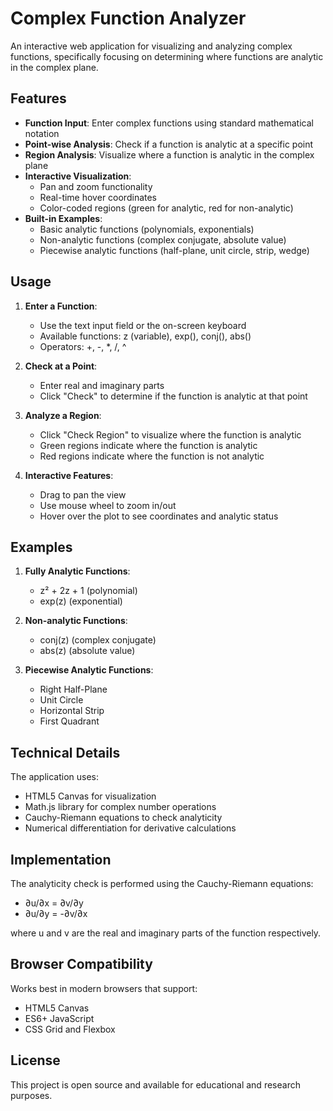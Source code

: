# Complex Function Analyzer

An interactive web application for visualizing and analyzing complex functions, specifically focusing on determining where functions are analytic in the complex plane.

## Features

- **Function Input**: Enter complex functions using standard mathematical notation
- **Point-wise Analysis**: Check if a function is analytic at a specific point
- **Region Analysis**: Visualize where a function is analytic in the complex plane
- **Interactive Visualization**:
  - Pan and zoom functionality
  - Real-time hover coordinates
  - Color-coded regions (green for analytic, red for non-analytic)
- **Built-in Examples**:
  - Basic analytic functions (polynomials, exponentials)
  - Non-analytic functions (complex conjugate, absolute value)
  - Piecewise analytic functions (half-plane, unit circle, strip, wedge)

## Usage

1. **Enter a Function**:
   - Use the text input field or the on-screen keyboard
   - Available functions: z (variable), exp(), conj(), abs()
   - Operators: +, -, *, /, ^

2. **Check at a Point**:
   - Enter real and imaginary parts
   - Click "Check" to determine if the function is analytic at that point

3. **Analyze a Region**:
   - Click "Check Region" to visualize where the function is analytic
   - Green regions indicate where the function is analytic
   - Red regions indicate where the function is not analytic

4. **Interactive Features**:
   - Drag to pan the view
   - Use mouse wheel to zoom in/out
   - Hover over the plot to see coordinates and analytic status

## Examples

1. **Fully Analytic Functions**:
   - z² + 2z + 1 (polynomial)
   - exp(z) (exponential)

2. **Non-analytic Functions**:
   - conj(z) (complex conjugate)
   - abs(z) (absolute value)

3. **Piecewise Analytic Functions**:
   - Right Half-Plane
   - Unit Circle
   - Horizontal Strip
   - First Quadrant

## Technical Details

The application uses:
- HTML5 Canvas for visualization
- Math.js library for complex number operations
- Cauchy-Riemann equations to check analyticity
- Numerical differentiation for derivative calculations

## Implementation

The analyticity check is performed using the Cauchy-Riemann equations:
- ∂u/∂x = ∂v/∂y
- ∂u/∂y = -∂v/∂x

where u and v are the real and imaginary parts of the function respectively.

## Browser Compatibility

Works best in modern browsers that support:
- HTML5 Canvas
- ES6+ JavaScript
- CSS Grid and Flexbox

## License

This project is open source and available for educational and research purposes.
